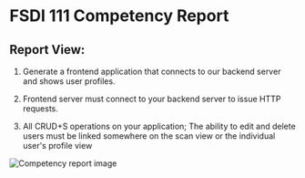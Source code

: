 # FSDI 111 Competency Report
## Report View:

1. Generate a frontend application that connects to our backend server and shows user profiles.

2. Frontend server must connect to your backend server to issue HTTP requests.

3. All CRUD+S operations on your application; The ability to edit and delete users must be linked somewhere on the scan view or the individual user's profile view

![Competency report image](https://user-images.githubusercontent.com/61714687/171276444-66629726-8681-47c4-bb31-54b0d6187062.JPG)
